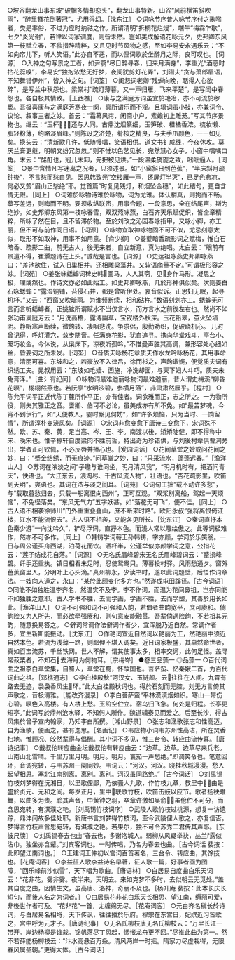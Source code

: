 <!-- { "loadSidebar": true } -->
○坡谷翻龙山事东坡“破帽多情却恋头”，翻龙山事特新。山谷“风前横笛斜吹雨”，“醉里簪花倒著冠”，尤用得幻。［沈东江］
○词咏节序昔人咏节序付之歌喉者，类是率俗，不过为应时纳祜之作。所谓清明“拆桐花烂熳”，端午“梅霖乍歇”，七夕“炎光谢”，若律以词家调度，则皆未然。岂如美成解语花咏元夕，史邦卿东风第一枝赋立春，不独措辞精粹，又且见时节风物之感，至如李易安永遇乐云：“不如向帘儿下，听人笑语。”此亦自不恶，而以俚词歌於坐醉月之际，良可叹也。［词源］
○入神之句写景之工者，如尹鹗“尽日醉寻春，归来月满身”，李重光“酒恶时拈花蕊嗅”，李易安“独抱浓愁无好梦，夜阑犹剪灯花弄”，刘潜夫“贪与萧郎眉语，不知舞错伊州”，皆入神之句。［词筌］
○闺怨词老卿“残蝉向晚，聒得人心欲碎”，是写兰中秋怨也。梁棠村“疏灯薄暮，又一声归雁，飞来平楚”，是写闺中春怨也。各自极其情致。［王西樵］
○康与之满庭芳词虽宜於艳冶，亦不可流於秽亵。吾极喜康与之满庭芳寒夜一阕，真所谓乐而不淫。且填词虽小技，亦兼词令、议论、叙事三者之妙。首云：“霜幕风帘，闲斋小户，素蟾初上雕笼。”写其节序景物也。继云：“玉杯，还与人同。古鼎沈烟篆细，玉笋破、橙橘香浓。梳妆懒、脂轻粉薄，约略淡眉峰。”则陈设之济楚，肴核之精良，与夫手爪颜色，一一如见矣。换头云：“清新歌几许，低随慢唱，笑语相供。道文书钅咸线，今夜休攻。莫厌兰膏更继，明朝又纷冗忽忽。”则不惟以色艺见长，宛然慧心女子，小窗中喁喁口角。末云：“酩酊也，冠儿未卸，先把被见烘。”一段温柔旖旎之致，咄咄逼人。［词筌］
○景中含情凡写迷离之况者，只须述景。如“小窗斜日到芭蕉”，“半床斜月疏钟後”，不言愁而愁自见。因思韩致光“空楼雁一声，还屏灯半灭”，已足色悲凉，何必又赘“眉山正愁绝”耶。觉首篇“时复见残灯，和烟坠金穗”，如此结句，更自含情无限。［同上］
○词难於咏物诗难於咏物，词为尤难。体认稍真，则拘而不畅。摹写差远，则晦而不明。要须收纵联密，用事合题，一段意思，全在结尾声，斯为绝妙。如史邦卿东风第一枝咏春雪，双双燕咏燕，白石齐天乐赋促织，皆全章精粹，所咏了然在目，且不留滞於物。至於刘改之沁园春咏指甲，又咏小脚，亦工丽，但不可与前作同日语。［词源］
○咏物宜取神咏物固不可不似，尤忌刻意太似，取形不如取神，用事不如用意。［俞少卿］
○姜夔暗香疏影词之赋梅，惟白石暗香、疏影二曲，前无古人，後无来者，自立新意，真为绝唱。太白云：“眼前有景道不得，崔灏题诗在上头。”诚哉是言也。［词源］
○史达祖咏燕史邦卿咏燕曰：“差池欲住，试入旧巢相并。还相雕梁藻井。又软语商量不定。”可谓极形容之妙。［词苑］
○姜张咏蟋蟀词稗史韩画马，人人其斋，见身作马形。凝思之极，理或然也。作诗文亦必如此始工。如史邦卿咏燕，几於形神俱似矣。次则姜白石咏蟋蟀：“露湿铜铺，苔侵石井，都是曾听伊处。哀音似诉。正思妇无眠，起寻机杼。”又云：“西窗又吹暗雨。为谁频断续，相和砧杵。”数语刻划亦工。蟋蟀无可言而言听蟋蟀者，正姚铉所谓赋水不当仅言水，而方言水之前後左右也。然尚不如张功甫满庭芳云：“月洗高梧，露溥幽草，宝钗楼外秋深。玉花铅翠，茧火坠墙阴。静听寒声断续，微韵转、凄咽悲沈。争求侣，殷勤劝织，促破晓机心。 儿时曾记得，呼灯灌穴，敛步随音。任满身花影，犹自追寻。携向华堂戏斗，亭台小、笼巧妆金。今休说，从渠床下，凉夜听孤吟。”不惟曼声胜其高调，兼形容处心细如丝，皆姜词之所未发。［词筌］
○音质夫咏杨花章质夫作水龙吟咏杨花，其用事命意，清丽可喜。东坡和之，若豪放不入律吕，徐而衫之，声韵谐婉，便觉质夫词有织绣工夫。晁叔用云：“东坡如毛嫱、西施，净洗却面，与天下妇人斗巧。质夫未免膏泽。”［曲氵有纪闻］
○咏物词最难遒丽咏物词最难遒丽，昔人谓史梅溪“柳昏花暝”，栩栩然燕也。若阮亭“水明沙碧，参横月落”，非肃肃然雁乎。［程村］
○陈允平词平正近代陈丁麓所作平正，亦有佳者。词欲雅而正，志之所之。一为物所役，则失其雅正之音。耆卿、伯可不必论，虽美成亦有所不免。如“最苦梦魂，今宵不到伊行”，如“天便教人，霎时厮见何妨”，如“许多烦恼，只为当时、一饷留情”，所谓淳朴变浇风矣。［词源］
○宋词非愈变愈下唐诗三变愈下，宋词殊不然。欧、苏、秦、黄，足当高、岑、王、李。南渡以後，矫矫陡健，即不得称中宋、晚宋也。惟辛稼轩自度粱肉不胜前哲，特出奇为珍错供，与刘後村辈俱曹洞旁出，学者正可钦佩，不必反唇并捧心也。［爰园词话］
○花间草堂之妙或问花间之妙，曰：“蹙金结绣，而无痕迹。”问草堂之妙，曰：“采采流水，蓬蓬远春。”［渔洋山人］
○苏词在浓淡之间“子瞻与谁同坐，明月清风我”，“明月机时有，把酒问青天”，快语也。“大江东去，浪淘尽、千古风流人物”，壮语也。“杏花疏影里，吹笛到天明”，爽语也。其词在浓与淡之间耳。［词苑］
○词句工拙“载不动许多愁”，与“载取暮愁归去，只载一船离恨向西州”，正可互观。“双桨别离船，驾起一天烦恼”，不免径落矣。“东风无气力”五字妖甚。如“落花无可飞”，便不佳。［同上］
○古人语不相袭徐师川“门外重重叠叠山，庶不断来时路”。欧阳永叔“强将离恨倚江楼，江水不能流恨去”。古人语不相袭，又能各见所长。［沈东江］
○秦词直抒本色秦少游“一向沈吟久”，铲尽浮词，直抒本色。而浅人常以雕绘傲之。此等词极难作，然亦不可多作。［同上］
○韩铸学词蕲王孙韩铸，字亦颜，学词於乐笑翁。一日与周公谨买舟西湖，泊荷花而饮。酒杯半，公谨举似亦颜学词之意，公指花云：“莲子结成花自落。”［词源］
○无名氏眉峰碧宋无名氏眉峰碧词云：“蹙损峰碧。纤手还重执。镇日相看未足时，忍使鸳鸯只。薄暮投村驿。风雨愁通夕。窗外芭蕉窗里人，分明叶上心头滴。”真州柳永，少读书时，遂以此词题壁，后悟作词章法。一妓向人道之，永曰：“某於此颇变化多方也。”然遂成屯田蹊径。［古今词语］
○同能不如独胜温李齐名，然温实不及李。李不作词，而温为花间鼻祖，岂亦同能不如独胜之意耶。古人学书不胜，去而学画，学画不胜，去而学塑，其善於用长如此。［渔洋山人］
○词不可强和词不可强和人韵，若倡者曲韵宽平，庶可赓和。倘韵险又为人所先，而必欲牵强赓和，则句意安能融贯。吾辈倘遇险韵，不若祖其元韵，随意换易答之。
○僻词常调作法僻词作者少，宜浑脱乃近自然。常调作者多，宜生新斯能振动。［沈东江］
○作艳词宜近自然词以艳丽为工，然艳丽中须近自然本色。若流为浅薄一路，则鄙俚不堪入调矣。近日词家极盛，其卓然命世者，真如百宝流苏，千丝铁网。世人不解，谓其使事太多，相率交诃，此何足怪。盖寻常菽栗者，不知石去海月为何物耳。［宗梅岑］
●卷三品藻一
◎品藻一
○百代词曲之祖李白草堂集，自蜀人，草堂在蜀，怀故国也。菩萨蛮、忆秦娥二首，为百代词曲之祖。［邓樵通志］
○李白桂殿秋“河汉女、玉链颜。云往往在人间。九霄有路去无迹，袅袅香风生环。”此太白桂殿秋词也。得於石刻而无腔，刘无方言倚其声歌之，音极清雅。［能改齐漫录］
○李白菩萨蛮“平林漠漠烟如织。寒山一带伤心碧。暝色入高楼。有人楼上愁。玉阶空伫立。宿鸟归飞急。何处是归程。长亭更短亭。”此词写於鼎州沧水驿，不知何人所作。魏道辅泰见而爱之。后至长沙，得古风集於曾子宣内翰家，乃知李白所撰。［湘山野录］
○张志和渔歌张志和性高迈，自为渔歌，便画之，甚有逸思。［名画记］
○韦应物小词韦苏州性高洁，所在焚香扫地。惟顾况、皎然辈得与倡酬。其小词不多见，惟三台令、转应曲流传耳。［唐诗纪事］
○戴叔伦转应曲金坛戴叔伦有转应曲云：“边草。边草。边草尽来兵老。山南山北雪晴。千里万里月明。明月。明月。哀笳一声愁绝。”即调笑令也。笔意回环，音调宛转，与韦苏州一阕同妙。韦词云：“河汉。河汉。晓挂秋城漫漫。愁人起望相思。塞北江南别离。离别。离别。河汉虽同路绝。”［古今词话］
○刘禹锡竹枝刘梦得在沅湘日，以里歌俚鄙，乃依骚人九歌，作竹枝九章，教里中，由是盛於贞元、元和之间。每岁正月，里中联歌竹枝，吹笛击鼓以应节。歌者扬袂睢舞，以曲多为贵。聆其声音，中黄钟之羽，卒章许激如吴俞，虽伧伫不可分，而含思宛转，有淇濮之艳。［刘禹锡竹枝词序］
○武陵人歌竹枝过桃源，想复一访遗踪，鼎沣间故多佳处耶。新唐书言刘梦得竹枝词，至今武陵俚人歌之，亦复信否。梦得言竹枝声含思宛转，有淇濮之艳。若果尔，独不可令苏秀二君传其声耶。［东披尺牍］
○刘禹锡春去也曲“春去也，多谢洛城人。弱柳从风疑举袂，丛兰露似沾巾。独坐亦含颦。”刘宾客词也。一时传唱，乃名为春去也曲。［古今词话 裴按：此即望江南词也。］
○王建词王仲初以宫词百首著名，三台令、转应曲，其馀技也。［花庵词客］
○李益征人歌李益诗名早著，征人歌一篇，好事者画为图障，“回乐峰前沙似雪”，天下唱为歌曲。［唐语林］
○白居易自度曲白乐天词云：“花非花，雾非雾。夜半来，天明去。来如克梦不多时，去似朝云无觅处。”盖其自度之曲，因情生文，虽高唐、洛神，奇丽不及也。［杨升庵 裴按：此本长庆长短句，而後人名之为词者。］
○白居易花非花白乐天长相思、望江南，缛丽可爱，非後世作者可及。“花非花”一首，尢缠绵无尽。［花庵词客］
○元白齐名稹长於诗词，与白居易名相埒，天下传讽，往往播於乐府。穆宗在东宫日，妃嫔近习皆歌之，宫中呼为元才子。［唐诗纪事］
○无名氏柳枝唐无名氏柳枝云：“万里长江一带开。岸边杨柳是谁栽。锦帆落尽丁风起，惆怅龙舟更不回。”尽推此曲为第一。然不若薛能杨柳枝云：“汴水高悬百万条。清风两岸一时摇。隋家力尽虚栽得，无限春风属圣朝。”更得大体。［古今词话］
